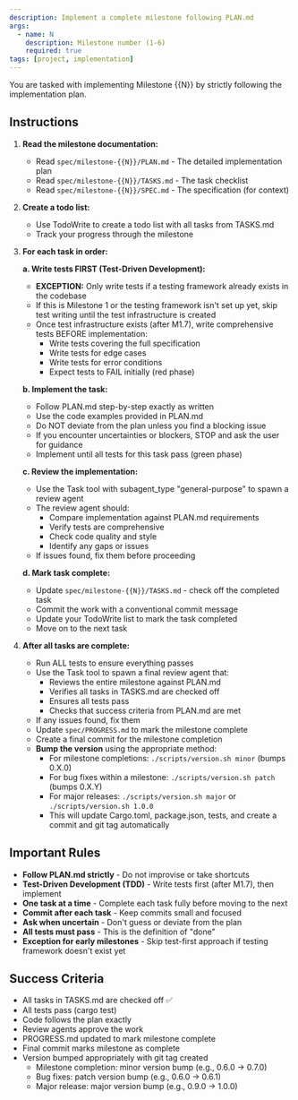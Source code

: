 ```yaml
---
description: Implement a complete milestone following PLAN.md
args:
  - name: N
    description: Milestone number (1-6)
    required: true
tags: [project, implementation]
---
```


You are tasked with implementing Milestone {{N}} by strictly following the implementation plan.

## Instructions

1. **Read the milestone documentation:**
   - Read `spec/milestone-{{N}}/PLAN.md` - The detailed implementation plan
   - Read `spec/milestone-{{N}}/TASKS.md` - The task checklist
   - Read `spec/milestone-{{N}}/SPEC.md` - The specification (for context)

2. **Create a todo list:**
   - Use TodoWrite to create a todo list with all tasks from TASKS.md
   - Track your progress through the milestone

3. **For each task in order:**

   **a. Write tests FIRST (Test-Driven Development):**
   - **EXCEPTION:** Only write tests if a testing framework already exists in the codebase
   - If this is Milestone 1 or the testing framework isn't set up yet, skip test writing until the test infrastructure is created
   - Once test infrastructure exists (after M1.7), write comprehensive tests BEFORE implementation:
     - Write tests covering the full specification
     - Write tests for edge cases
     - Write tests for error conditions
     - Expect tests to FAIL initially (red phase)

   **b. Implement the task:**
   - Follow PLAN.md step-by-step exactly as written
   - Use the code examples provided in PLAN.md
   - Do NOT deviate from the plan unless you find a blocking issue
   - If you encounter uncertainties or blockers, STOP and ask the user for guidance
   - Implement until all tests for this task pass (green phase)

   **c. Review the implementation:**
   - Use the Task tool with subagent_type "general-purpose" to spawn a review agent
   - The review agent should:
     - Compare implementation against PLAN.md requirements
     - Verify tests are comprehensive
     - Check code quality and style
     - Identify any gaps or issues
   - If issues found, fix them before proceeding

   **d. Mark task complete:**
   - Update `spec/milestone-{{N}}/TASKS.md` - check off the completed task
   - Commit the work with a conventional commit message
   - Update your TodoWrite list to mark the task completed
   - Move on to the next task

4. **After all tasks are complete:**
   - Run ALL tests to ensure everything passes
   - Use the Task tool to spawn a final review agent that:
     - Reviews the entire milestone against PLAN.md
     - Verifies all tasks in TASKS.md are checked off
     - Ensures all tests pass
     - Checks that success criteria from PLAN.md are met
   - If any issues found, fix them
   - Update `spec/PROGRESS.md` to mark the milestone complete
   - Create a final commit for the milestone completion
   - **Bump the version** using the appropriate method:
     - For milestone completions: `./scripts/version.sh minor` (bumps 0.X.0)
     - For bug fixes within a milestone: `./scripts/version.sh patch` (bumps 0.X.Y)
     - For major releases: `./scripts/version.sh major` or `./scripts/version.sh 1.0.0`
     - This will update Cargo.toml, package.json, tests, and create a commit and git tag automatically

## Important Rules

- **Follow PLAN.md strictly** - Do not improvise or take shortcuts
- **Test-Driven Development (TDD)** - Write tests first (after M1.7), then implement
- **One task at a time** - Complete each task fully before moving to the next
- **Commit after each task** - Keep commits small and focused
- **Ask when uncertain** - Don't guess or deviate from the plan
- **All tests must pass** - This is the definition of "done"
- **Exception for early milestones** - Skip test-first approach if testing framework doesn't exist yet

## Success Criteria

- All tasks in TASKS.md are checked off ✅
- All tests pass (cargo test)
- Code follows the plan exactly
- Review agents approve the work
- PROGRESS.md updated to mark milestone complete
- Final commit marks milestone as complete
- Version bumped appropriately with git tag created
  - Milestone completion: minor version bump (e.g., 0.6.0 -> 0.7.0)
  - Bug fixes: patch version bump (e.g., 0.6.0 -> 0.6.1)
  - Major release: major version bump (e.g., 0.9.0 -> 1.0.0)

